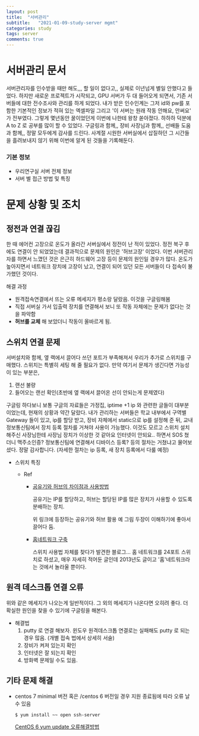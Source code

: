 ```yaml
---
layout: post
title:  "서버관리"
subtitle:   "2021-01-09-study-server mgmt"
categories: study
tags: server
comments: true
---
```




# 서버관리 문서

서버관리자를 인수받을 때만 해도,,, 할 일이 없다고,, 실제로 이년넘게 별일 안했다고 들었다. 하지만 새로운 프로젝트가 시작되고, GPU 서버가 두 대 들어오게 되면서, 기존 서버들에 대한 전수조사와 관리를 하게 되었다. 내가 받은 인수인계는 그저 id와 pw를 포함한 기본적인 정보가 적혀 있는 엑셀파일 그리고 '이 서버는 원래 작동 안해요, 안써요' 가 전부였다. 그렇게 몇년동안 꿀이었던게 이번에 나한테 왕창 쏟아졌다. 하하하 덕분에 A to Z 로 공부를 많이 할 수 있었다. 구글링과 함께,, 장비 사장님과 함께,, 선배들 도움과 함께,, 정말 모두에게 감사를 드린다. 사계절 시원한 서버실에서 삽질하던 그 시간들을 흘려보내지 않기 위해 이번에 알게 된 것들을 기록해둔다.

### **기본 정보**

- 우리연구실 서버 전체 정보
- 서버 별 접근 방법 및 특징

# **문제 상황 및 조치**

## 정전과 연결 끊김

한 때 에어컨 고장으로 온도가 올라간 서버실에서 정전이 난 적이 있었다. 정전 복구 후에도 연결이 안 되었었는데 결과적으로 문제의 원인은 '허브고장' 이었다. 이번 서버관리자를 하면서 느꼈던 것은 은근히 하드웨어 고장 등이 문제의 원인일 경우가 많다. 온도가 높아지면서 네트워크 장치에 고장이 났고, 연결이 되어 있던 모든 서버들이 다 접속이 불가했던 것이다.

해결 과정

- 원격접속연결에서 뜨는 오류 메세지가 평소랑 달랐음. 이것을 구글링해봄
- 직접 서버실 가서 입출력 장치를 연결해서 보니 또 작동 자체에는 문제가 없다는 것을 파악함
- **허브를 교체** 해 보았더니 작동이 올바르게 됨.

## 스위치 연결 문제

서버설치와 함께, 옆 랙에서 끌어다 쓰던 포트가 부족해져서 우리가 추가로 스위치를 구매했다. 스위치는 특별히 세팅 해 줄 필요가 없다. 만약 여기서 문제가 생긴다면 가능성이 있는 부분은,

1. 랜선 불량
2. 들어오는 랜선 확인(초반에 옆 랙에서 끌어온 선이 안되는게 문제였다)

구글링 하다보니 보통 구글의 자료들은 가정집, iptime +1 ip 와 관련한 글들이 대부분이었는데, 현재의 상황과 약간 달랐다.  내가 관리하는 서버들은 학교 내부에서 구역별 Gateway 들이 있고, ip를 할당 받고, 장비 자체에서 static으로 ip를 설정해 준 뒤, 교내 정보통신팀에서 장치 등록 절차를 거쳐야 사용이 가능했다. 이것도 모르고 스위치 설치해주신 사장님한테 사장님 장치가 이상한 것 같아요 인터넷이 안되요.. 하면서 SOS 쳤더니 맥주소인증? 정보통신팀에 연결해서 디바이스 등록? 등의 절차는 거쳤냐고 물어보셨다. 정말 감사합니다. (자세한 절차는 ip 등록, 새 장치 등록에서 다룰 예정)

- 스위치 특징

  - Ref

    - [공유기와 허브의 차이점과 사용방법](https://kkdww.tistory.com/151)

      공유기는 IP를 할당하고, 허브는 할당된 IP를 많은 장치가 사용할 수 있도록 분배하는 장치.

      위 링크에 등장하는 공유기와 허브 활용 예 그림 두장이 이해하기에 좋아서 끌어다 둠.

    - [홈네트워크 구축](http://blog.daum.net/sejuni2002/255)

      스위치 사용법 자체를 찾다가 발견한 블로그... 홈 네트워크를 24포트 스위치로 하셨고, 매우 자세히 적어둔 글인데 2013년도 글이고 '홈'네트워크라는 것에서 놀라울 뿐이다.

## 원격 데스크톱 연결 오류

위와 같은 메세지가 나오는게 일반적이다. 그 외의 메세지가 나온다면 오히려 좋다. 더 확실한 원인을 찾을 수 있기에 구글링을 해본다.

- 해결법
  1. putty 로 연결 해보자. 윈도우 원격데스크톱 연결로는 실패해도 putty 로 되는 경우 많음. (개별 접속 법에서 상세히 서술)
  2. 장비가 켜져 있는지 확인
  3. 인터넷은 잘 되는지 확인
  4. 방화벽 문제일 수도 있음.

## 기타 **문제 해결**

- centos 7 minimal 버전 혹은 /centos 6 버전일 경우 지원 종료됨에 따라 오류 날 수 있음

  `$ yum install ~~ open ssh-server`

  [CentOS 6 yum update 오류해결방법](https://lhjin.tistory.com/entry/CentOS-6-yum-update-오류-해결-방법)